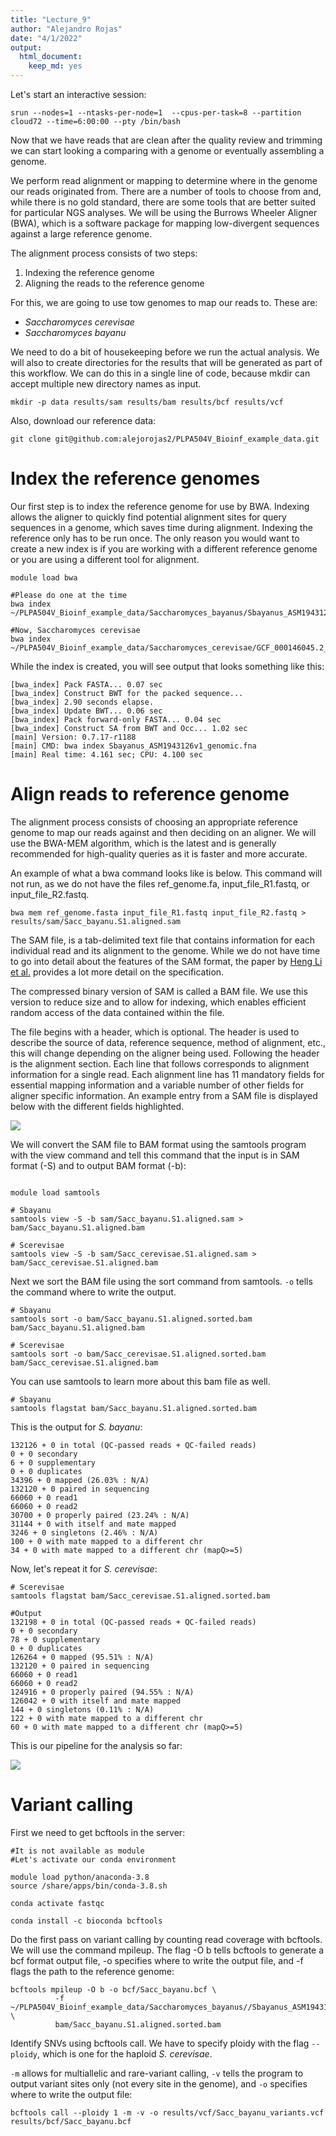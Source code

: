 ```yaml
---
title: "Lecture_9"
author: "Alejandro Rojas"
date: "4/1/2022"
output: 
  html_document: 
    keep_md: yes
---
```


Let's start an interactive session:

```
srun --nodes=1 --ntasks-per-node=1  --cpus-per-task=8 --partition cloud72 --time=6:00:00 --pty /bin/bash
```

Now that we have reads that are clean after the quality review and trimming we can start looking a comparing with a genome or eventually assembling a genome.

We perform read alignment or mapping to determine where in the genome our reads originated from. There are a number of tools to choose from and, while there is no gold standard, there are some tools that are better suited for particular NGS analyses. We will be using the Burrows Wheeler Aligner (BWA), which is a software package for mapping low-divergent sequences against a large reference genome.

The alignment process consists of two steps:

1. Indexing the reference genome
2. Aligning the reads to the reference genome

For this, we are going to use tow genomes to map our reads to.  These are:
- _Saccharomyces cerevisae_
- _Saccharomyces bayanu_

We need to do a bit of housekeeping before we run the actual analysis. We will also  to create directories for the results that will be generated as part of this workflow. We can do this in a single line of code, because mkdir can accept multiple new directory names as input.

```
mkdir -p data results/sam results/bam results/bcf results/vcf
```

Also, download our reference data:
```
git clone git@github.com:alejorojas2/PLPA504V_Bioinf_example_data.git
```

# Index the reference genomes

Our first step is to index the reference genome for use by BWA. Indexing allows the aligner to quickly find potential alignment sites for query sequences in a genome, which saves time during alignment. Indexing the reference only has to be run once. The only reason you would want to create a new index is if you are working with a different reference genome or you are using a different tool for alignment.

```
module load bwa

#Please do one at the time
bwa index ~/PLPA504V_Bioinf_example_data/Saccharomyces_bayanus/Sbayanus_ASM1943126v1_genomic.fna

#Now, Saccharomyces cerevisae
bwa index ~/PLPA504V_Bioinf_example_data/Saccharomyces_cerevisae/GCF_000146045.2_R64_genomic.fna
```

While the index is created, you will see output that looks something like this:

```
[bwa_index] Pack FASTA... 0.07 sec
[bwa_index] Construct BWT for the packed sequence...
[bwa_index] 2.90 seconds elapse.
[bwa_index] Update BWT... 0.06 sec
[bwa_index] Pack forward-only FASTA... 0.04 sec
[bwa_index] Construct SA from BWT and Occ... 1.02 sec
[main] Version: 0.7.17-r1188
[main] CMD: bwa index Sbayanus_ASM1943126v1_genomic.fna
[main] Real time: 4.161 sec; CPU: 4.100 sec
```

# Align reads to reference genome

The alignment process consists of choosing an appropriate reference genome to map our reads against and then deciding on an aligner. We will use the BWA-MEM algorithm, which is the latest and is generally recommended for high-quality queries as it is faster and more accurate.

An example of what a bwa command looks like is below. This command will not run, as we do not have the files ref_genome.fa, input_file_R1.fastq, or input_file_R2.fastq.

```
bwa mem ref_genome.fasta input_file_R1.fastq input_file_R2.fastq > results/sam/Sacc_bayanu.S1.aligned.sam

```

The SAM file, is a tab-delimited text file that contains information for each individual read and its alignment to the genome. While we do not have time to go into detail about the features of the SAM format, the paper by [Heng Li et al.](http://bioinformatics.oxfordjournals.org/content/25/16/2078.full) provides a lot more detail on the specification.

The compressed binary version of SAM is called a BAM file. We use this version to reduce size and to allow for indexing, which enables efficient random access of the data contained within the file.

The file begins with a header, which is optional. The header is used to describe the source of data, reference sequence, method of alignment, etc., this will change depending on the aligner being used. Following the header is the alignment section. Each line that follows corresponds to alignment information for a single read. Each alignment line has 11 mandatory fields for essential mapping information and a variable number of other fields for aligner specific information. An example entry from a SAM file is displayed below with the different fields highlighted.

![][id1]

We will convert the SAM file to BAM format using the samtools program with the view command and tell this command that the input is in SAM format (-S) and to output BAM format (-b):

```

module load samtools

# Sbayanu
samtools view -S -b sam/Sacc_bayanu.S1.aligned.sam > bam/Sacc_bayanu.S1.aligned.bam

# Scerevisae
samtools view -S -b sam/Sacc_cerevisae.S1.aligned.sam > bam/Sacc_cerevisae.S1.aligned.bam

```

Next we sort the BAM file using the sort command from samtools. `-o` tells the command where to write the output.

```
# Sbayanu
samtools sort -o bam/Sacc_bayanu.S1.aligned.sorted.bam bam/Sacc_bayanu.S1.aligned.bam

# Scerevisae
samtools sort -o bam/Sacc_cerevisae.S1.aligned.sorted.bam bam/Sacc_cerevisae.S1.aligned.bam
```

You can use samtools to learn more about this bam file as well.

```
# Sbayanu
samtools flagstat bam/Sacc_bayanu.S1.aligned.sorted.bam

```
This is the output for _S. bayanu_:

```
132126 + 0 in total (QC-passed reads + QC-failed reads)
0 + 0 secondary
6 + 0 supplementary
0 + 0 duplicates
34396 + 0 mapped (26.03% : N/A)
132120 + 0 paired in sequencing
66060 + 0 read1
66060 + 0 read2
30700 + 0 properly paired (23.24% : N/A)
31144 + 0 with itself and mate mapped
3246 + 0 singletons (2.46% : N/A)
100 + 0 with mate mapped to a different chr
34 + 0 with mate mapped to a different chr (mapQ>=5)
```

Now, let's repeat it for _S. cerevisae_:

```
# Scerevisae
samtools flagstat bam/Sacc_cerevisae.S1.aligned.sorted.bam

#Output
132198 + 0 in total (QC-passed reads + QC-failed reads)
0 + 0 secondary
78 + 0 supplementary
0 + 0 duplicates
126264 + 0 mapped (95.51% : N/A)
132120 + 0 paired in sequencing
66060 + 0 read1
66060 + 0 read2
124916 + 0 properly paired (94.55% : N/A)
126042 + 0 with itself and mate mapped
144 + 0 singletons (0.11% : N/A)
122 + 0 with mate mapped to a different chr
60 + 0 with mate mapped to a different chr (mapQ>=5)

```

This is our pipeline for the analysis so far:

![][id2]



# Variant calling

First we need to get bcftools in the server:

```
#It is not available as module
#Let's activate our conda environment

module load python/anaconda-3.8
source /share/apps/bin/conda-3.8.sh

conda activate fastqc

conda install -c bioconda bcftools
```

Do the first pass on variant calling by counting read coverage with bcftools. We will use the command mpileup. The flag -O b tells bcftools to generate a bcf format output file, -o specifies where to write the output file, and -f flags the path to the reference genome:


```
bcftools mpileup -O b -o bcf/Sacc_bayanu.bcf \
          -f ~/PLPA504V_Bioinf_example_data/Saccharomyces_bayanus//Sbayanus_ASM1943126v1_genomic.fna \
          bam/Sacc_bayanu.S1.aligned.sorted.bam

```

Identify SNVs using bcftools call. We have to specify ploidy with the flag `--ploidy`, which is one for the haploid _S. cerevisae_. 

`-m` allows for multiallelic and rare-variant calling, `-v` tells the program to output variant sites only (not every site in the genome), and `-o` specifies where to write the output file:

```
bcftools call --ploidy 1 -m -v -o results/vcf/Sacc_bayanu_variants.vcf results/bcf/Sacc_bayanu.bcf 

```
[id1]: Images/sam_bam.png
[id2]: Images/pipeline.png


